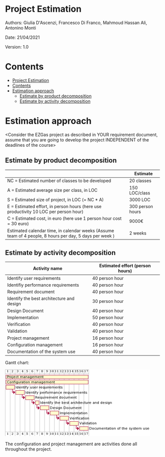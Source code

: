 # Project Estimation  
Authors: Giulia D'Ascenzi, Francesco Di Franco, Mahmoud Hassan Ali, Antonino Monti

Date: 21/04/2021

Version: 1.0
# Contents
- [Project Estimation](#project-estimation)
- [Contents](#contents)
- [Estimation approach](#estimation-approach)
  - [Estimate by product decomposition](#estimate-by-product-decomposition)
  - [Estimate by activity decomposition](#estimate-by-activity-decomposition)




  

    

  
# Estimation approach
<Consider the EZGas  project as described in YOUR requirement document, assume that you are going to develop the project INDEPENDENT of the deadlines of the course>

## Estimate by product decomposition
 
|             | Estimate                        |             
| ----------- | ------------------------------- |  
| NC =  Estimated number of classes to be developed   |              20 classes        |             
|  A = Estimated average size per class, in LOC       |             150   LOC/class         | 
| S = Estimated size of project, in LOC (= NC * A) |   3000 LOC     |
| E = Estimated effort, in person hours (here use productivity 10 LOC per person hour)  |    300 person hours    |   
| C = Estimated cost, in euro (here use 1 person hour cost = 30 euro) | 9000€ | 
| Estimated calendar time, in calendar weeks (Assume team of 4 people, 8 hours per day, 5 days per week ) |  2 weeks      |               
## Estimate by activity decomposition

|         Activity name                     | Estimated effort (person hours)   |             
| -----------                               | ------------------------------- | 
| Identify user requirements                |  40 person hour |
| Identifiy performance requirements        |  40 person hour |
| Requirement document                      |  40 person hour |
| Identify the best architecture and design |  30 person hour |
| Design Document                           |  40 person hour |
| Implementation                            |  50 person hour |
| Verification                              |  40 person hour |
| Validation                                |  40 person hour |
| Project management                        |  16 person hour |
| Configuration management                  |  16 person hour |
| Documentation of the system use           |  40 person hour |

Gantt chart:

![](Diagrams/GanttDiagram.png)


The configuration and project management are activities done all throughout the project.
